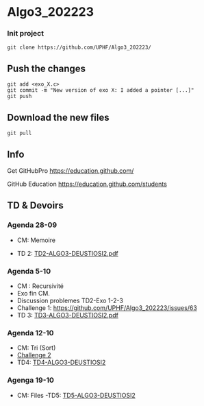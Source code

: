 # Algo3_202223


### Init project

```
git clone https://github.com/UPHF/Algo3_202223/
```


## Push the changes

```
git add <exo_X.c>
git commit -m "New version of exo X: I added a pointer [...]"
git push
```

## Download the new files

```
git pull
```

## Info

Get GitHubPro https://education.github.com/ 

GitHub Education https://education.github.com/students

## TD & Devoirs


### Agenda 28-09 

- CM: Memoire

- TD 2:  [TD2-ALGO3-DEUSTIOSI2.pdf](https://github.com/UPHF/Algo3_202223/files/9664519/TD2-ALGO3-DEUSTIOSI2.pdf)

### Agenda 5-10 

- CM : Recursivité
- Exo fin CM.
- Discussion problemes TD2-Exo 1-2-3
- Challenge 1: https://github.com/UPHF/Algo3_202223/issues/63
- TD 3: [TD3-ALGO3-DEUSTIOSI2.pdf](https://github.com/UPHF/Algo3_202223/files/9715022/TD3-ALGO3-DEUSTIOSI2.pdf)

### Agenda 12-10

- CM: Tri (Sort)
- [Challenge 2](https://github.com/UPHF/Algo3_202223/issues/81) 
- TD4: [TD4-ALGO3-DEUSTIOSI2](https://github.com/UPHF/Algo3_202223/blob/main/TDs/TD4-ALGO3-DEUSTIOSI2.pdf)

### Agenga 19-10
- CM: Files
-TD5: [TD5-ALGO3-DEUSTIOSI2](https://github.com/UPHF/Algo3_202223/blob/main/TDs/TD4-ALGO3-DEUSTIOSI2.pdf)
